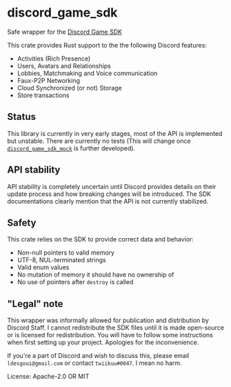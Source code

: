 # discord_game_sdk

Safe wrapper for the [Discord Game SDK]

This crate provides Rust support to the the following Discord features:

- Activities (Rich Presence)
- Users, Avatars and Relationships
- Lobbies, Matchmaking and Voice communication
- Faux-P2P Networking
- Cloud Synchronized (or not) Storage
- Store transactions


## Status

This library is currently in very early stages, most of the API is implemented but unstable.
There are currently no tests (This will change once [`discord_game_sdk_mock`] is further
developed).


## API stability

API stability is completely uncertain until Discord provides details on their update process
and how breaking changes will be introduced. The SDK documentations clearly mention that the
API is not currently stabilized.


## Safety

This crate relies on the SDK to provide correct data and behavior:
- Non-null pointers to valid memory
- UTF-8, NUL-terminated strings
- Valid enum values
- No mutation of memory it should have no ownership of
- No use of pointers after `destroy` is called


## "Legal" note

This wrapper was informally allowed for publication and distribution by Discord Staff.
I cannot redistribute the SDK files until it is made open-source or is licensed for
redistribution. You will have to follow some instructions when first setting up your project.
Apologies for the inconvenience.

If you're a part of Discord and wish to discuss this, please
email `ldesgoui@gmail.com` or contact `twiikuu#0047`. I mean no harm.


[Discord Game SDK]: https://discordapp.com/developers/docs/game-sdk/sdk-starter-guide
[`discord_game_sdk_mock`]: https://github.com/ldesgoui/discord_game_sdk/tree/master/mock

License: Apache-2.0 OR MIT
